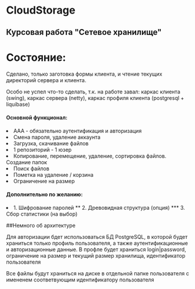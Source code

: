 # CloudStorage
## Курсовая работа "Сетевое хранилище"

# Состояние:
Сделано, только заготовка формы клиента, и чтение текущих директорий сервера и клиента.

Особо не успел что-то сделать, т.к. на работе завал: каркас клиента (swing), каркас сервера (netty), каркас профиля клиента (postgresql + liquibase) 

#### Основной функционал:
<li>ААА - обязательно аутентификация и авторизация
<li>Смена пароля, удаление аккаунта
<li>Загрузка, скачивание файлов
<li>1 репозиторий - 1 юзер
<li>Копирование, перемещение, удаление, сортировка файлов. Создание папок
<li>Поиск файлов
<li>Пометка на удаление / корзина
<li>Ограничение на размер

#### Дополнительно по желанию:
<li>1. Шифрование паролей ** 2. Древовидная структура (опция) *** 3. Сбор статистики (на выбор)


##Немного об архитектуре

Для авторизации бдет использоваться БД PostgreSQL, в которой будет храниться только профиль пользователя, а также аутентификационные и авторизационные данные.
В профле будет храниться login|password, ограничение на размер и текущий размер хранилища, идентификатор пользователя

Все файлы будут храниться на диске в отдельной папке пользователя с имененем соответвующим идентификатору пользователя
